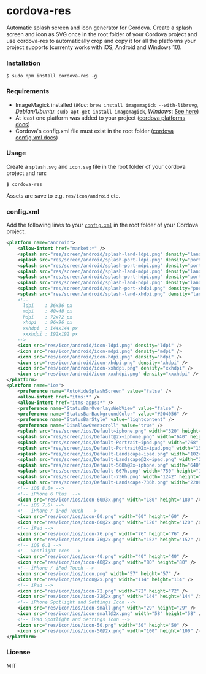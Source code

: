 # cordova-res

Automatic splash screen and icon generator for Cordova. Create a splash screen and icon as SVG once in the root folder of your Cordova project and use cordova-res to automatically crop and copy it for all the platforms your project supports (currenty works with iOS, Android and Windows 10).

### Installation

    $ sudo npm install cordova-res -g

### Requirements

- ImageMagick installed (*Mac*: `brew install imagemagick --with-librsvg`, *Debian/Ubuntu*: `sudo apt-get install imagemagick`, *Windows*: [See here](http://www.imagemagick.org/script/binary-releases.php#windows))
- At least one platform was added to your project ([cordova platforms docs](http://cordova.apache.org/docs/en/edge/guide_platforms_index.md.html#Platform%20Guides))
- Cordova's config.xml file must exist in the root folder ([cordova config.xml docs](http://cordova.apache.org/docs/en/edge/config_ref_index.md.html#The%20config.xml%20File))

### Usage

Create a `splash.svg` and `icon.svg` file in the root folder of your cordova project and run:

    $ cordova-res

Assets are save to e.g. `res/icon/android` etc.

### config.xml
Add the following lines to your [`config.xml`](https://cordova.apache.org/docs/en/latest/config_ref/images.html) in the root folder of your Cordova project.

```xml
<platform name="android">
    <allow-intent href="market:*" />
    <splash src="res/screen/android/splash-land-ldpi.png" density="land-ldpi"/>
    <splash src="res/screen/android/splash-port-ldpi.png" density="port-ldpi"/>
    <splash src="res/screen/android/splash-port-mdpi.png" density="port-mdpi"/>
    <splash src="res/screen/android/splash-land-mdpi.png" density="land-mdpi"/>
    <splash src="res/screen/android/splash-port-hdpi.png" density="port-hdpi"/>
    <splash src="res/screen/android/splash-land-hdpi.png" density="land-hdpi"/>
    <splash src="res/screen/android/splash-port-xhdpi.png" density="port-xhdpi"/>
    <splash src="res/screen/android/splash-land-xhdpi.png" density="land-xhdpi"/>
    <!--
      ldpi    : 36x36 px
      mdpi    : 48x48 px
      hdpi    : 72x72 px
      xhdpi   : 96x96 px
      xxhdpi  : 144x144 px
      xxxhdpi : 192x192 px
    -->
    <icon src="res/icon/android/icon-ldpi.png" density="ldpi" />
    <icon src="res/icon/android/icon-mdpi.png" density="mdpi" />
    <icon src="res/icon/android/icon-hdpi.png" density="hdpi" />
    <icon src="res/icon/android/icon-xhdpi.png" density="xhdpi" />
    <icon src="res/icon/android/icon-xxhdpi.png" density="xxhdpi" />
    <icon src="res/icon/android/icon-xxxhdpi.png" density="xxxhdpi" />
</platform>
<platform name="ios">
    <preference name="AutoHideSplashScreen" value="false" />
    <allow-intent href="itms:*" />
    <allow-intent href="itms-apps:*" />
    <preference name="StatusBarOverlaysWebView" value="false" />
    <preference name="StatusBarBackgroundColor" value="#204056" />
    <preference name="StatusBarStyle" value="lightcontent" />
    <preference name="DisallowOverscroll" value="true" />
    <splash src="res/screen/ios/Default~iphone.png" width="320" height="480"/>
    <splash src="res/screen/ios/Default@2x~iphone.png" width="640" height="960"/>
    <splash src="res/screen/ios/Default-Portrait~ipad.png" width="768" height="1024"/>
    <splash src="res/screen/ios/Default-Portrait@2x~ipad.png" width="1536" height="2048"/>
    <splash src="res/screen/ios/Default-Landscape~ipad.png" width="1024" height="768"/>
    <splash src="res/screen/ios/Default-Landscape@2x~ipad.png" width="2048" height="1536"/>
    <splash src="res/screen/ios/Default-568h@2x~iphone.png" width="640" height="1136"/>
    <splash src="res/screen/ios/Default-667h.png" width="750" height="1334"/>
    <splash src="res/screen/ios/Default-736h.png" width="1242" height="2208"/>
    <splash src="res/screen/ios/Default-Landscape-736h.png" width="2208" height="1242"/>
    <!-- iOS 8.0+ -->
    <!-- iPhone 6 Plus  -->
    <icon src="res/icon/ios/icon-60@3x.png" width="180" height="180" />
    <!-- iOS 7.0+ -->
    <!-- iPhone / iPod Touch  -->
    <icon src="res/icon/ios/icon-60.png" width="60" height="60" />
    <icon src="res/icon/ios/icon-60@2x.png" width="120" height="120" />
    <!-- iPad -->
    <icon src="res/icon/ios/icon-76.png" width="76" height="76" />
    <icon src="res/icon/ios/icon-76@2x.png" width="152" height="152" />
    <!-- iOS 6.1 -->
    <!-- Spotlight Icon -->
    <icon src="res/icon/ios/icon-40.png" width="40" height="40" />
    <icon src="res/icon/ios/icon-40@2x.png" width="80" height="80" />
    <!-- iPhone / iPod Touch -->
    <icon src="res/icon/ios/icon.png" width="57" height="57" />
    <icon src="res/icon/ios/icon@2x.png" width="114" height="114" />
    <!-- iPad -->
    <icon src="res/icon/ios/icon-72.png" width="72" height="72" />
    <icon src="res/icon/ios/icon-72@2x.png" width="144" height="144" />
    <!-- iPhone Spotlight and Settings Icon -->
    <icon src="res/icon/ios/icon-small.png" width="29" height="29" />
    <icon src="res/icon/ios/icon-small@2x.png" width="58" height="58" />
    <!-- iPad Spotlight and Settings Icon -->
    <icon src="res/icon/ios/icon-50.png" width="50" height="50" />
    <icon src="res/icon/ios/icon-50@2x.png" width="100" height="100" />
</platform>
```

### License

MIT
